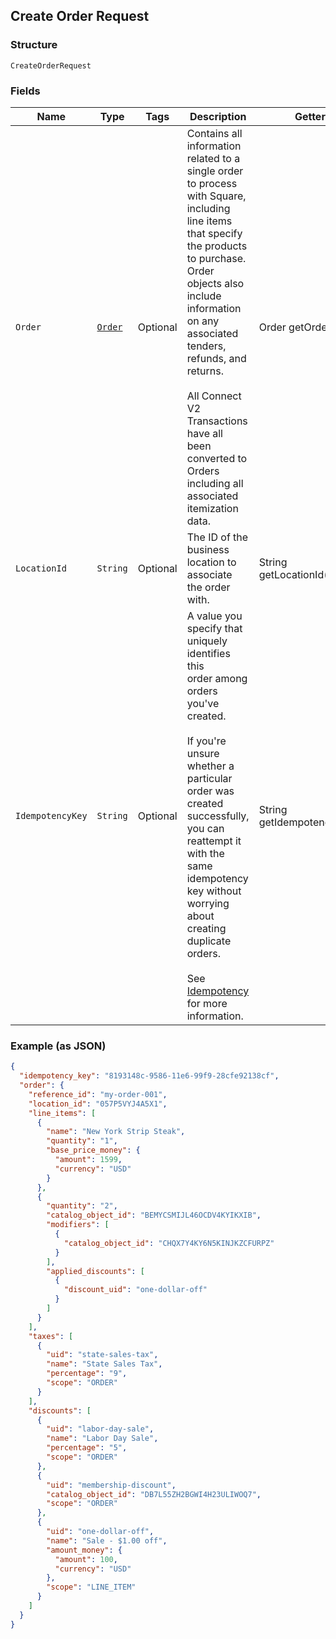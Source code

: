 ## Create Order Request

### Structure

`CreateOrderRequest`

### Fields

| Name | Type | Tags | Description | Getter |
|  --- | --- | --- | --- | --- |
| `Order` | [`Order`](/doc/models/order.md) | Optional | Contains all information related to a single order to process with Square,<br>including line items that specify the products to purchase. Order objects also<br>include information on any associated tenders, refunds, and returns.<br><br>All Connect V2 Transactions have all been converted to Orders including all associated<br>itemization data. | Order getOrder() |
| `LocationId` | `String` | Optional | The ID of the business location to associate the order with. | String getLocationId() |
| `IdempotencyKey` | `String` | Optional | A value you specify that uniquely identifies this<br>order among orders you've created.<br><br>If you're unsure whether a particular order was created successfully,<br>you can reattempt it with the same idempotency key without<br>worrying about creating duplicate orders.<br><br>See [Idempotency](https://developer.squareup.com/docs/basics/api101/idempotency) for more information. | String getIdempotencyKey() |

### Example (as JSON)

```json
{
  "idempotency_key": "8193148c-9586-11e6-99f9-28cfe92138cf",
  "order": {
    "reference_id": "my-order-001",
    "location_id": "057P5VYJ4A5X1",
    "line_items": [
      {
        "name": "New York Strip Steak",
        "quantity": "1",
        "base_price_money": {
          "amount": 1599,
          "currency": "USD"
        }
      },
      {
        "quantity": "2",
        "catalog_object_id": "BEMYCSMIJL46OCDV4KYIKXIB",
        "modifiers": [
          {
            "catalog_object_id": "CHQX7Y4KY6N5KINJKZCFURPZ"
          }
        ],
        "applied_discounts": [
          {
            "discount_uid": "one-dollar-off"
          }
        ]
      }
    ],
    "taxes": [
      {
        "uid": "state-sales-tax",
        "name": "State Sales Tax",
        "percentage": "9",
        "scope": "ORDER"
      }
    ],
    "discounts": [
      {
        "uid": "labor-day-sale",
        "name": "Labor Day Sale",
        "percentage": "5",
        "scope": "ORDER"
      },
      {
        "uid": "membership-discount",
        "catalog_object_id": "DB7L55ZH2BGWI4H23ULIWOQ7",
        "scope": "ORDER"
      },
      {
        "uid": "one-dollar-off",
        "name": "Sale - $1.00 off",
        "amount_money": {
          "amount": 100,
          "currency": "USD"
        },
        "scope": "LINE_ITEM"
      }
    ]
  }
}
```

